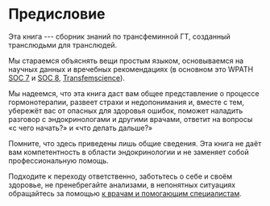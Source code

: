 # Предисловие

Эта книга --- сборник знаний по трансфеминной ГТ,
созданный транслюдьми для транслюдей.

Мы стараемся объяснять вещи простым языком,
основываемся на научных данных и вречебных рекомендациях
(в основном это WPATH [SOC 7] и [SOC 8], [Transfemscience]).

Мы надеемся, что эта книга даст вам общее представление о процессе гормонотерапии,
развеет страхи и недопонимания и, вместе с тем, убережёт вас от опасных для здоровья ошибок,
поможет наладить разговор с эндокринологами и другими врачами,
ответит на вопросы «с чего начать?» и «что делать дальше?»

Помните, что здесь приведены лишь общие сведения.
Эта книга не даёт вам компетентность в области эндокринологии
и не заменяет собой профессиональную помощь.

Подходите к переходу ответственно,
заботьтесь о себе и своём здоровье,
не пренебрегайте анализами,
в непонятных ситуациях обращайтесь за помощью
[к врачам и помогающим специалистам](endocrynology/risks/shit-happened.md).

[SOC 7]: https://www.wpath.org/publications/soc
[SOC 8]: https://www.wpath.org/soc8
[Transfemscience]: https://transfemscience.org/

